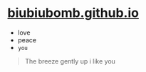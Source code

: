 # [biubiubomb.github.io](https://biubiubomb.github.io)

+ love
+ peace
+ `you`

> The breeze gently up i like you
